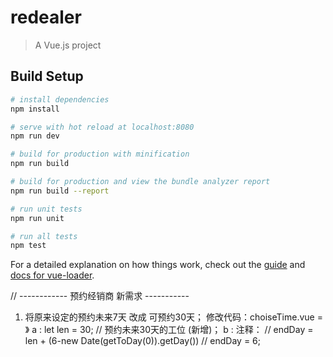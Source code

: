 # redealer

> A Vue.js project

## Build Setup

``` bash
# install dependencies
npm install

# serve with hot reload at localhost:8080
npm run dev

# build for production with minification
npm run build

# build for production and view the bundle analyzer report
npm run build --report

# run unit tests
npm run unit

# run all tests
npm test
```

For a detailed explanation on how things work, check out the [guide](http://vuejs-templates.github.io/webpack/) and [docs for vue-loader](http://vuejs.github.io/vue-loader).



// ------------  预约经销商 新需求       -----------
1.  将原来设定的预约未来7天 改成  可预约30天；
修改代码：choiseTime.vue  = 》
   a :  let len = 30; // 预约未来30天的工位    (新增)；
   b :  注释：
            // endDay = len + (6-new Date(getToDay(0)).getDay())
            // endDay = 6;

